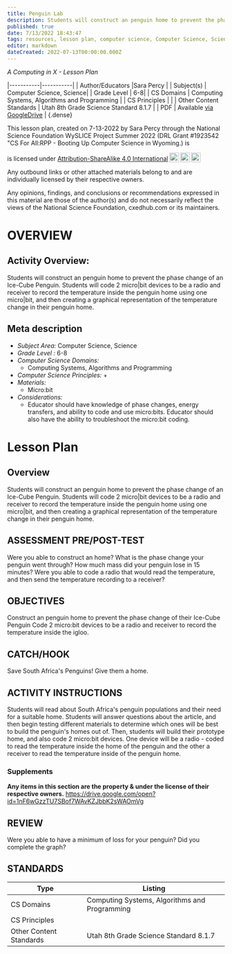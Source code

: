 ```yaml
---
title: Penguin Lab
description: Students will construct an penguin home to prevent the phase change of an Ice-Cube Penguin. Students will code 2 micro|bit devices to be a radio and receiver to record the temperature inside the penguin home using one micro|bit, and then creating a graphical representation of the temperature change in their penguin home.
published: true
date: 7/13/2022 18:43:47
tags: resources, lesson plan, computer science, Computer Science, Science 
editor: markdown
dateCreated: 2022-07-13T00:00:00.000Z
---
```

*A Computing in X - Lesson Plan*

|-----------|-----------|
| Author/Educators |Sara Percy |
| Subject(s) | Computer Science, Science|
| Grade Level | 6-8|
| CS Domains | Computing Systems, Algorithms and Programming |
| CS Principles |  |
| Other Content Standards | Utah 8th Grade Science Standard 8.1.7 | 
| PDF | Available [via GoogleDrive]() |
{.dense}






This lesson plan, created on 7-13-2022 by Sara Percy through the National Science Foundation WySLICE Project Summer 2022 (DRL Grant #1923542 "CS For All:RPP - Booting Up Computer Science in Wyoming.) is  <p xmlns:cc="http://creativecommons.org/ns#" >  is licensed under <a href="http://creativecommons.org/licenses/by-sa/4.0/?ref=chooser-v1" target="_blank" rel="license noopener noreferrer" style="display:inline-block;">Attribution-ShareAlike 4.0 International<img style="height:22px!important;margin-left:3px;vertical-align:text-bottom;" src="https://mirrors.creativecommons.org/presskit/icons/cc.svg?ref=chooser-v1"><img style="height:22px!important;margin-left:3px;vertical-align:text-bottom;" src="https://mirrors.creativecommons.org/presskit/icons/by.svg?ref=chooser-v1"><img style="height:22px!important;margin-left:3px;vertical-align:text-bottom;" src="https://mirrors.creativecommons.org/presskit/icons/sa.svg?ref=chooser-v1"></a></p>


Any outbound links or other attached materials belong to and are individually licensed by their respective owners. 


Any opinions, findings, and conclusions or recommendations expressed in this material are those of the author(s) and do not necessarily reflect the views of the National Science Foundation, cxedhub.com or its maintainers.


# OVERVIEW
## Activity Overview:  
Students will construct an penguin home to prevent the phase change of an Ice-Cube Penguin. Students will code 2 micro|bit devices to be a radio and receiver to record the temperature inside the penguin home using one micro|bit, and then creating a graphical representation of the temperature change in their penguin home.
## Meta description
+ *Subject Area:* Computer Science, Science 
+ *Grade Level :* 6-8 
+ *Computer Science Domains:*
   + Computing Systems, Algorithms and Programming
+ *Computer Science Principles:*
   + 
+ *Materials:* 
   + Micro:bit
+ *Considerations:*
   + Educator should have knowledge of phase changes, energy transfers, and ability to code and use micro:bits. Educator should also have the ability to troubleshoot the micro:bit coding.


# Lesson Plan
## Overview
Students will construct an penguin home to prevent the phase change of an Ice-Cube Penguin. Students will code 2 micro|bit devices to be a radio and receiver to record the temperature inside the penguin home using one micro|bit, and then creating a graphical representation of the temperature change in their penguin home.
## ASSESSMENT PRE/POST-TEST
Were you able to construct an home?
What is the phase change your penguin went through?
How much mass did your penguin lose in 15 minutes?
Were you able to code a radio that would read the temperature, and then send the temperature recording to a receiver?
## OBJECTIVES
Construct an penguin home to prevent the phase change of their Ice-Cube Penguin
Code 2 micro:bit devices to be a radio and receiver to record the temperature inside the igloo.


## CATCH/HOOK
Save South Africa's Penguins! Give them a home.


## ACTIVITY INSTRUCTIONS
Students will read about South Africa's penguin populations and their need for a suitable home. Students will answer questions about the article, and then begin testing different materials to determine which ones will be best to build the penguin's homes out of. Then, students will build their prototype home, and also code 2 micro:bit devices. One device will be a radio - coded to read the temperature inside the home of the penguin and the other a receiver to read the temperature inside of the penguin home.


### Supplements
**Any items in this section are the property & under the license of their respective owners.**
https://drive.google.com/open?id=1nF6wGzzTU7SBof7WAvKZJbbK2sWAOmVg




## REVIEW
Were you able to have a minimum of loss for your penguin? Did you complete the graph?
## STANDARDS        
| Type | Listing | 
|-----------|-----------|
| CS Domains  | Computing Systems, Algorithms and Programming|
| CS Principles   | |
| Other Content Standards | Utah 8th Grade Science Standard 8.1.7  |
